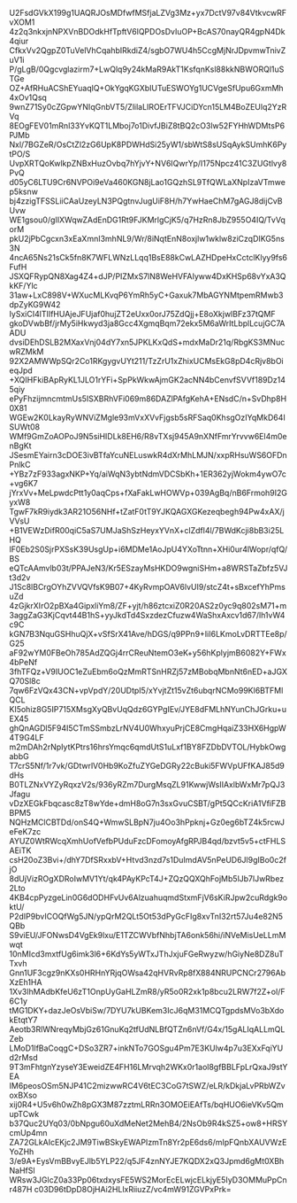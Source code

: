 U2FsdGVkX199g1UAQRJOsMDfwfMSfjaLZVg3Mz+yx7DctV97v84VtkvcwRFvXOM1
4z2q3nkxjnNPXVnBDOdkHfTpftV6lQPDOsDvIuOP+BcAS70nayQR4gpN4Dk4qiur
CfkxVv2QgpZ0TuVelVhCqahbIRkdiZ4/sgbO7WU4h5CcgMjNrJDpvmwTnivZuV1i
P/gLgB/0Qgcvglazirm7+LwQlq9y24kMaR9AkT1KsfqnKsl88kkNBWORQl1uSTGe
OZ+AfRHuACShEYuaqlQ+OkYgqKGXbIUTuESWOYg1UCVgeSfUpu6GxmMh4xOv1Qsq
9wnZ71Sy0cZGpwYNIqGnbVT5/ZlilaLIROErTFVJCiDYcn15LM4BoZEUlq2YzRVq
8EOgFEV01mRnl33YvKQT1LMboj7o1DivfJBiZ8tBQ2cO3lw52FYHhWDMtsP6PJMb
Nxl/7BGZeR/OsCtZl2zG6UpK8PDWHdSi25yW1/sbWtS8sUSqAykSUmhK6PytPO/S
UvpXRTQoKwlkpZNBxHuzOvbq7hYjvY+NV6IQwrYp/I175Npcz41C3ZUGtlvy8PvQ
d05yC6LTU9Cr6NVPOi9eVa460KGN8jLao1GQzhSL9TfQWLaXNpIzaVTmwep5ksnw
bj4zzigTFSSLiiCAaUzeyLN3PQgtnvJugUiF8H/h7YwHaeChM7gAGJ8dijCvBUvw
WE1gsou0/gIIXWqwZAdEnDG1Rt9FJKMrlgCjK5/q7HzRn8JbZ955O4IQ/TvVqorM
pkU2jPbCgcxn3xEaXmnI3mhNL9/Wr/8iNqtEnN8oxjlw1wklw8ziCzqDIKG5ns3N
4ncA65Ns21sCk5fn8K7WFLWNzLLqq1BsE88kCwLAZHDpeHxCctclKlyy9fs6FufH
JSXQFRypQN8Xag4Z4+dJP/PIZMxS7lN8WeHVFAIyww4DxKHSp68vYxA3QkKF/Ylc
31aw+LxC898V+WXucMLKvqP6YmRh5yC+Gaxuk7MbAGYNMtpemRMwb3dpZyKG9W42
IySxiCI4lTIIfHUAjeJFUjaf0hujZT2eUxx0orJ75ZdQjj+E8oXkjwlBFz37tQMF
gkoDVwbBf/jrMy5iHkwyd3ja8Gcc4XgmqBqm72ekx5M6aWrItLbplLcujGC7AADU
dvsiDEhDSLB2MXaxVnj04dY7xn5JPKLKxQdS+mdxMaDr21q/RbgKS3MNucwRZMkM
92X2AMWWpSQr2Co1RKgygvUYt211/TzZrU1xZhixUCMsEkG8pD4cRjv8bOieqJpd
+XQIHFkiBApRyKL1JLO1rYFi+SpPkWkwAjmGK2acNN4bCenvfSVVf189Dz145qiy
ePyFhzijmncmtmUs5ISXBRhVFi069m86DAZlPAfgKehA+ENsdC/n+SvDhp8H0X81
WGEw2K0LkayRyWNViZMgle93mVxXVvFjgsb5sRFSaq0KhsgOzIYqMkD64ISUWt08
WMf9GmZoAOPoJ9N5siHIDLk8EH6/R8vTXsj945A9nXNfFmrYrvvw6El4m0enBgKt
JSesmEYairn3cDOE3ivBTfaYcuNELuswkR4dXrMhLMJN/xxpRHsuWS6OFDnPnlkC
+YBz7zF933agxNKP+Yq/aiWqN3ybtNdmVDCSbKh+1ER362yjWokm4ywO7c+vg6K7
jYrxVv+MeLpwdcPtt1y0aqCps+fXaFakLwHOWVp+039AgBq/nB6Frmoh9I2GyxW8
TgwF7kR9iydk3AR21O56NHf+tZatF0tT9YJKQAGXGKezeqbegh94Pw4xAX/jVVsU
+B1VEWzDifR00qiC5aS7UMJaShSzHeyxYVnX+clZdfl4l/7BWdKcji8bB3i25LHQ
lF0Eb2S0SjrPXSsK39UsgUp+i6MDMe1AoJpU4YXoTtnn+XHi0ur4lWopr/qfQ/BS
eQTcAAmvlb03t/PPAJeN3/Kr5ESzayMsHKDO9wgniSHm+a8WRSTaZbfz5VJt3d2v
J1Sc8lBCrgOYhZVVQVfsK9B07+4KyRvmpOAV6lvUI9/stcZ4t+sBxcefYhPmsuZd
4zGjkrXIrO2pBXa4GipxliYm8/ZF+yjt/h86ztcxiZ0R20AS2z0yc9q802sM71+m
3aggZaG3KjCqvt44B1hS+yyJkdTd4SxzdezCfuzw4WaShxAxcv1d67/lh1vW4c9C
kGN7B3NquGSHhuQjX+vSfSrX41Ave/hDGS/q9PPn9+IiI6LKmoLvDRTTEe8p/G25
aF92wYM0FBeOh785AdZQGj4rrCReuNtemO3eK+y56hKplyjmB6082Y+FWx4bPeNf
3fhTFQz+V9IUOC1eZuEbm6oQzMmRTSnHRZj57zMBobqMbnNt6nED+aJGXQ70Sl8c
7qw6FzVQx43CN+vpVpdY/20UDtpI5/xYvjtZt15vZt6ubqrNCMo99Kl6BTFMlQCL
KI5ohiz8G5IP715XMsgXyQBvUqQdz6GYPgIEv/JYE8dFMLhNYunChJGrku+uEX45
ghQnAGDl5F94I5CTmSSmbzLrNV4U0WhxyuPrjCE8CmgHqaiZ33HX6HgpW4T9G4LF
m2mDAh2rNpIytKPtrs16hrsYmqc6qmdUtS1uLxf1BY8FZDbDVTOL/HybkOwgabbG
T7crS5Nf/1r7vk/GDtwrlV0Hb9KoZfuZYGeDGRy22cBuki5FWVpUFfKAJ85d9dHs
B0TLZNxVYZyRqxzV2s/936yRZm7DurgMsqZL91KwwjWsIIAxlbWxMr7pQJ3Jfagu
vDzXEGkFbqcasc8zT8wYde+dmH8oG7n3sxGvuCSBT/gPt5QCcKriA1VfiFZBBPM5
NQHzMClCBTDd/onS4Q+WmwSLBpN7ju4Oo3hPpknj+Gz0eg6bTZ4k5rcwJeFeK7zc
AYUZ0WtRWcqXmhUofVefbPUduFzcDFomoyAfgRPJB4qd/bzvt5v5+ctFHLSAEiTK
csH20oZ3Bvi+/dhY7DfSRxxbV+Htvd3nzd7s1DuImdAV5nPeUD6Jl9gIBo0c2fjO
8dUjVizROgXDRoIwMV1Yt/qk4PAyKPcT4J+ZQzQQXQhFojMb5lJb7lJwRbez2Lto
4KB4cpPyzgeLin0G6dODHFvUv6AlzuahuqmdStxmFjV6sKiRJpw2cuRdgk9oktU/
P2dIP9bvICOQfWg5JN/ypQrM2QLt5Ot53dPyGcFIg8xvTnI32rt57Ju4e82N5QBb
S9viEU/JFONwsD4VgEk9lxu/E1TZCWVbfNhbjTA6onk56hi/iNVeMisUeLLmMwqt
10nMIcd3mxtfUg6imk3l6+6KdYs5yWTxJThJxjuFGeRwyzw/hGiyNe8DZ8uTTxvh
Gnn1UF3cgz9nKXs0HRHnYRjqOWsa42qHVRvRp8fX884NRUPCNCr2796AbXzEh1HA
1Xv3lhMAdbKfeU6zT1OnpUyGaHLZmR8/yR5o0R2xk1p8bcu2LRW7f2Z+ol/F6C1y
tMG1DKY+dazJeOsVbiSw/7DYU7kUBKem3IcJ6qM31MCQTgpdsMVo3bXdokEtqtY7
Aeotb3RlWNreqyMbjGz61GnuKq2tfUdNLBfQTZn6nVf/G4x/15gALIqALLmQLZeb
LMoD1lfBaCoqgC+DSo3ZR7+inkNTo7GOSgu4Pm7E3KUlw4p7u3EXxFqiYUd2rMsd
9T3mFhtgnYzyseY3EweidZE4FH16LMrvqh2WKx0r1aol8gfBBLFpLrQxaJ9stYEA
IM6peosOSm5NJP41C2mizwwRC4V6tEC3CoG7tSWZ/eLR/kDkjaLvPRbWZvoxBXso
xij0R4+U5v6h0wZh8pGX3M87zztmLRRn3OMOEiEAfTs/bqHUO6ieVKv5QmupTCwk
b37Quc2UYq03/0bNpgu60uXdMeNet2MehB4/2NsOb9R4kSZ5+ow8+HRSYcmUp4mn
ZA72GLkAIcEKjc2JM9TiwBSkyEWAPIzmTn8Yr2pE6ds6/mIpFQnbXAUVWzEYoZHh
3/e9A+EysVmBBvyEJlb5YLP22/q5JF4znNYJE7KQDX2xQ3Jpmd6gMt0XBhNaHfSl
WRsw3JGlcZ0a33Pp06txdxysFE5WS2MorEcELwjcELkjyE5IyD3OMMuPpCnr487H
c03D96tDpD8OjHAi2HLlxRiiuzZ/vc4mW91ZGVPxPrk=
